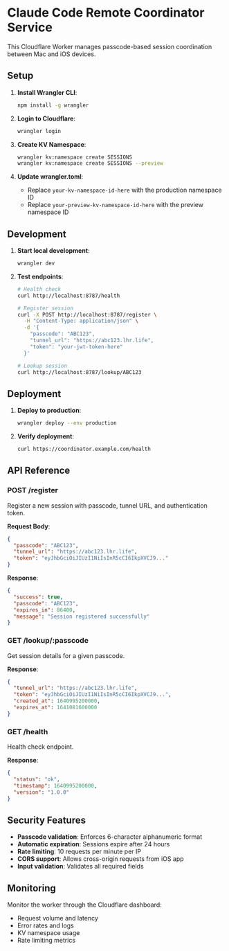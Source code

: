 # Claude Code Remote Coordinator Service

This Cloudflare Worker manages passcode-based session coordination between Mac and iOS devices.

## Setup

1. **Install Wrangler CLI**:
   ```bash
   npm install -g wrangler
   ```

2. **Login to Cloudflare**:
   ```bash
   wrangler login
   ```

3. **Create KV Namespace**:
   ```bash
   wrangler kv:namespace create SESSIONS
   wrangler kv:namespace create SESSIONS --preview
   ```

4. **Update wrangler.toml**:
   - Replace `your-kv-namespace-id-here` with the production namespace ID
   - Replace `your-preview-kv-namespace-id-here` with the preview namespace ID

## Development

1. **Start local development**:
   ```bash
   wrangler dev
   ```

2. **Test endpoints**:
   ```bash
   # Health check
   curl http://localhost:8787/health
   
   # Register session
   curl -X POST http://localhost:8787/register \
     -H "Content-Type: application/json" \
     -d '{
       "passcode": "ABC123",
       "tunnel_url": "https://abc123.lhr.life",
       "token": "your-jwt-token-here"
     }'
   
   # Lookup session
   curl http://localhost:8787/lookup/ABC123
   ```

## Deployment

1. **Deploy to production**:
   ```bash
   wrangler deploy --env production
   ```

2. **Verify deployment**:
   ```bash
   curl https://coordinator.example.com/health
   ```

## API Reference

### POST /register
Register a new session with passcode, tunnel URL, and authentication token.

**Request Body**:
```json
{
  "passcode": "ABC123",
  "tunnel_url": "https://abc123.lhr.life",
  "token": "eyJhbGciOiJIUzI1NiIsInR5cCI6IkpXVCJ9..."
}
```

**Response**:
```json
{
  "success": true,
  "passcode": "ABC123",
  "expires_in": 86400,
  "message": "Session registered successfully"
}
```

### GET /lookup/:passcode
Get session details for a given passcode.

**Response**:
```json
{
  "tunnel_url": "https://abc123.lhr.life",
  "token": "eyJhbGciOiJIUzI1NiIsInR5cCI6IkpXVCJ9...",
  "created_at": 1640995200000,
  "expires_at": 1641081600000
}
```

### GET /health
Health check endpoint.

**Response**:
```json
{
  "status": "ok",
  "timestamp": 1640995200000,
  "version": "1.0.0"
}
```

## Security Features

- **Passcode validation**: Enforces 6-character alphanumeric format
- **Automatic expiration**: Sessions expire after 24 hours
- **Rate limiting**: 10 requests per minute per IP
- **CORS support**: Allows cross-origin requests from iOS app
- **Input validation**: Validates all required fields

## Monitoring

Monitor the worker through the Cloudflare dashboard:
- Request volume and latency
- Error rates and logs
- KV namespace usage
- Rate limiting metrics